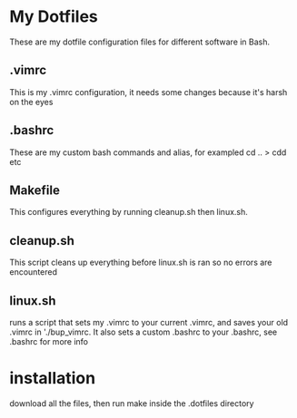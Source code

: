 # My Dotfiles
These are my dotfile configuration files for different software in Bash.
## .vimrc
This is my .vimrc configuration, it needs some changes because it's harsh on the eyes
## .bashrc
These are my custom bash commands and alias, for exampled cd .. > cdd etc
## Makefile
This configures everything by running cleanup.sh then linux.sh.
## cleanup.sh
This script cleans up everything before linux.sh is ran so no errors are encountered
## linux.sh
runs a script that sets my .vimrc to your current .vimrc, and saves your old .vimrc in './bup_vimrc. It also sets a  custom .bashrc to your .bashrc, see .bashrc for more info
# installation
download all the files, then run make inside the .dotfiles directory
